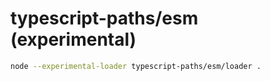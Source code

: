 # typescript-paths/esm (experimental)

```sh
node --experimental-loader typescript-paths/esm/loader .
```
